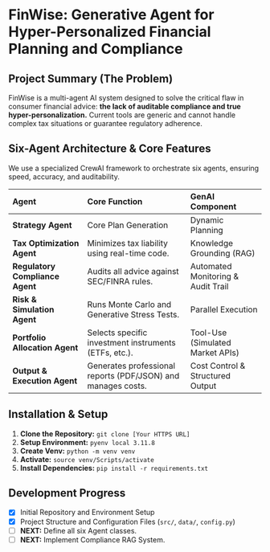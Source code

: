 # FinWise: Generative Agent for Hyper-Personalized Financial Planning and Compliance

## Project Summary (The Problem)

FinWise is a multi-agent AI system designed to solve the critical flaw in consumer financial advice: **the lack of auditable compliance and true hyper-personalization.** Current tools are generic and cannot handle complex tax situations or guarantee regulatory adherence.

## Six-Agent Architecture & Core Features

We use a specialized CrewAI framework to orchestrate six agents, ensuring speed, accuracy, and auditability.

| Agent | Core Function | GenAI Component |
| :--- | :--- | :--- |
| **Strategy Agent** | Core Plan Generation | Dynamic Planning |
| **Tax Optimization Agent** | Minimizes tax liability using real-time code. | Knowledge Grounding (RAG) |
| **Regulatory Compliance Agent** | Audits all advice against SEC/FINRA rules. | Automated Monitoring & Audit Trail |
| **Risk & Simulation Agent** | Runs Monte Carlo and Generative Stress Tests. | Parallel Execution |
| **Portfolio Allocation Agent** | Selects specific investment instruments (ETFs, etc.). | Tool-Use (Simulated Market APIs) |
| **Output & Execution Agent** | Generates professional reports (PDF/JSON) and manages costs. | Cost Control & Structured Output |

## Installation & Setup

1.  **Clone the Repository:** `git clone [Your HTTPS URL]`
2.  **Setup Environment:** `pyenv local 3.11.8`
3.  **Create Venv:** `python -m venv venv`
4.  **Activate:** `source venv/Scripts/activate`
5.  **Install Dependencies:** `pip install -r requirements.txt`

## Development Progress

- [x] Initial Repository and Environment Setup
- [x] Project Structure and Configuration Files (`src/`, `data/`, `config.py`)
- [ ] **NEXT:** Define all six Agent classes.
- [ ] **NEXT:** Implement Compliance RAG System.